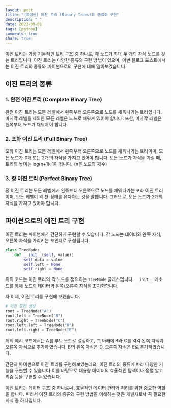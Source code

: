 ```yaml
---
layout: post
title: "[파이썬] 이진 트리 (Binary Trees)의 종류와 구현"
description: " "
date: 2023-09-01
tags: [python]
comments: true
share: true
---
```


이진 트리는 가장 기본적인 트리 구조 중 하나로, 각 노드가 최대 두 개의 자식 노드를 갖는 트리입니다. 이진 트리는 다양한 종류와 구현 방법이 있으며, 이번 블로그 포스트에서는 이진 트리의 종류와 파이썬으로의 구현에 대해 알아보겠습니다.

## 이진 트리의 종류

### 1. 완전 이진 트리 (Complete Binary Tree)
완전 이진 트리는 모든 레벨에서 왼쪽부터 오른쪽으로 노드를 채워나가는 트리입니다. 마지막 레벨을 제외한 모든 레벨은 노드로 채워져 있어야 합니다. 또한, 마지막 레벨은 왼쪽부터 노드가 채워져야 합니다.

### 2. 포화 이진 트리 (Full Binary Tree)
포화 이진 트리는 모든 레벨에서 왼쪽부터 오른쪽으로 노드를 채워나가는 트리이며, 모든 노드가 0개 또는 2개의 자식을 가지고 있어야 합니다. 모든 노드가 자식을 가질 때, 트리의 높이는 log(n+1)-1이 됩니다. (n은 노드의 개수)

### 3. 정 이진 트리 (Perfect Binary Tree)
정 이진 트리는 모든 레벨에서 왼쪽부터 오른쪽으로 노드를 채워나가는 포화 이진 트리이며, 모든 레벨이 꽉 찬 상태를 유지하는 것을 말합니다. 그러므로, 모든 노드가 2개의 자식을 가지고 있어야 합니다.

## 파이썬으로의 이진 트리 구현

이진 트리는 파이썬에서 간단하게 구현할 수 있습니다. 각 노드는 데이터와 왼쪽 자식, 오른쪽 자식을 가리키는 포인터로 구성됩니다.

```python
class TreeNode:
    def __init__(self, value):
        self.data = value
        self.left = None
        self.right = None
```

위의 코드는 이진 트리의 각 노드를 정의하는 `TreeNode` 클래스입니다. `__init__` 메소드를 통해 노드의 데이터와 왼쪽/오른쪽 자식을 초기화합니다.

자 이제, 이진 트리를 구현해 보겠습니다.

```python
# 이진 트리 생성
root = TreeNode("A")
root.left = TreeNode("B")
root.right = TreeNode("C")
root.left.left = TreeNode("D")
root.left.right = TreeNode("E")
```

위의 예시 코드에서는 A를 루트 노드로 설정하고, 그 아래에 B와 C를 각각 왼쪽 자식과 오른쪽 자식으로 추가하였습니다. B의 왼쪽 자식은 D, 오른쪽 자식은 E로 추가하였습니다.

간단히 파이썬으로 이진 트리를 구현해보았는데요, 이진 트리의 종류에 따라 다양한 기능을 구현할 수 있습니다.이를 바탕으로 대용량 데이터의 효율적인 탐색이나 정렬 알고리즘 등을 구현할 수 있습니다.

이진 트리는 데이터 구조 중 하나로써, 효율적인 데이터 관리와 처리를 위한 중요한 역할을 합니다. 따라서 이진 트리의 종류와 구현 방법을 이해하는 것은 개발자로서 꼭 필요한 지식 중 하나입니다.
